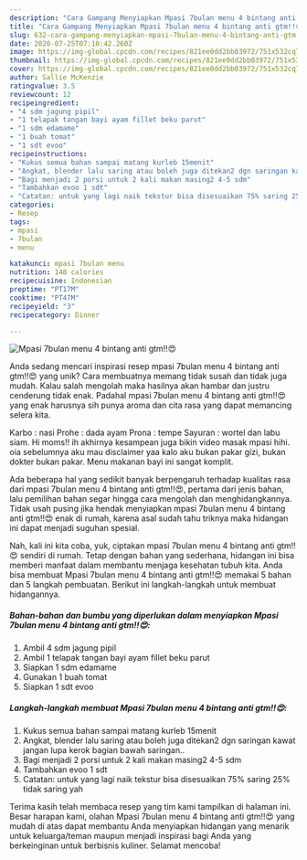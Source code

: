 ```yaml
---
description: "Cara Gampang Menyiapkan Mpasi 7bulan menu 4 bintang anti gtm!!😍 Anti Gagal"
title: "Cara Gampang Menyiapkan Mpasi 7bulan menu 4 bintang anti gtm!!😍 Anti Gagal"
slug: 632-cara-gampang-menyiapkan-mpasi-7bulan-menu-4-bintang-anti-gtm-anti-gagal
date: 2020-07-25T07:10:42.260Z
image: https://img-global.cpcdn.com/recipes/821ee0dd2bb03972/751x532cq70/mpasi-7bulan-menu-4-bintang-anti-gtm😍-foto-resep-utama.jpg
thumbnail: https://img-global.cpcdn.com/recipes/821ee0dd2bb03972/751x532cq70/mpasi-7bulan-menu-4-bintang-anti-gtm😍-foto-resep-utama.jpg
cover: https://img-global.cpcdn.com/recipes/821ee0dd2bb03972/751x532cq70/mpasi-7bulan-menu-4-bintang-anti-gtm😍-foto-resep-utama.jpg
author: Sallie McKenzie
ratingvalue: 3.5
reviewcount: 12
recipeingredient:
- "4 sdm jagung pipil"
- "1 telapak tangan bayi ayam fillet beku parut"
- "1 sdm edamame"
- "1 buah tomat"
- "1 sdt evoo"
recipeinstructions:
- "Kukus semua bahan sampai matang kurleb 15menit"
- "Angkat, blender lalu saring atau boleh juga ditekan2 dgn saringan kawat jangan lupa kerok bagian bawah saringan.."
- "Bagi menjadi 2 porsi untuk 2 kali makan masing2 4-5 sdm"
- "Tambahkan evoo 1 sdt"
- "Catatan: untuk yang lagi naik tekstur bisa disesuaikan 75% saring 25% tidak saring yah"
categories:
- Resep
tags:
- mpasi
- 7bulan
- menu

katakunci: mpasi 7bulan menu 
nutrition: 148 calories
recipecuisine: Indonesian
preptime: "PT17M"
cooktime: "PT47M"
recipeyield: "3"
recipecategory: Dinner

---
```



![Mpasi 7bulan menu 4 bintang anti gtm!!😍](https://img-global.cpcdn.com/recipes/821ee0dd2bb03972/751x532cq70/mpasi-7bulan-menu-4-bintang-anti-gtm😍-foto-resep-utama.jpg)

Anda sedang mencari inspirasi resep mpasi 7bulan menu 4 bintang anti gtm!!😍 yang unik? Cara membuatnya memang tidak susah dan tidak juga mudah. Kalau salah mengolah maka hasilnya akan hambar dan justru cenderung tidak enak. Padahal mpasi 7bulan menu 4 bintang anti gtm!!😍 yang enak harusnya sih punya aroma dan cita rasa yang dapat memancing selera kita.

Karbo : nasi Prohe : dada ayam Prona : tempe Sayuran : wortel dan labu siam. Hi moms!! ih akhirnya kesampean juga bikin video masak mpasi hihi. oia sebelumnya aku mau disclaimer yaa kalo aku bukan pakar gizi, bukan dokter bukan pakar. Menu makanan bayi ini sangat komplit.

Ada beberapa hal yang sedikit banyak berpengaruh terhadap kualitas rasa dari mpasi 7bulan menu 4 bintang anti gtm!!😍, pertama dari jenis bahan, lalu pemilihan bahan segar hingga cara mengolah dan menghidangkannya. Tidak usah pusing jika hendak menyiapkan mpasi 7bulan menu 4 bintang anti gtm!!😍 enak di rumah, karena asal sudah tahu triknya maka hidangan ini dapat menjadi suguhan spesial.


Nah, kali ini kita coba, yuk, ciptakan mpasi 7bulan menu 4 bintang anti gtm!!😍 sendiri di rumah. Tetap dengan bahan yang sederhana, hidangan ini bisa memberi manfaat dalam membantu menjaga kesehatan tubuh kita. Anda bisa membuat Mpasi 7bulan menu 4 bintang anti gtm!!😍 memakai 5 bahan dan 5 langkah pembuatan. Berikut ini langkah-langkah untuk membuat hidangannya.

<!--inarticleads1-->

##### Bahan-bahan dan bumbu yang diperlukan dalam menyiapkan Mpasi 7bulan menu 4 bintang anti gtm!!😍:

1. Ambil 4 sdm jagung pipil
1. Ambil 1 telapak tangan bayi ayam fillet beku parut
1. Siapkan 1 sdm edamame
1. Gunakan 1 buah tomat
1. Siapkan 1 sdt evoo




<!--inarticleads2-->

##### Langkah-langkah membuat Mpasi 7bulan menu 4 bintang anti gtm!!😍:

1. Kukus semua bahan sampai matang kurleb 15menit
1. Angkat, blender lalu saring atau boleh juga ditekan2 dgn saringan kawat jangan lupa kerok bagian bawah saringan..
1. Bagi menjadi 2 porsi untuk 2 kali makan masing2 4-5 sdm
1. Tambahkan evoo 1 sdt
1. Catatan: untuk yang lagi naik tekstur bisa disesuaikan 75% saring 25% tidak saring yah




Terima kasih telah membaca resep yang tim kami tampilkan di halaman ini. Besar harapan kami, olahan Mpasi 7bulan menu 4 bintang anti gtm!!😍 yang mudah di atas dapat membantu Anda menyiapkan hidangan yang menarik untuk keluarga/teman maupun menjadi inspirasi bagi Anda yang berkeinginan untuk berbisnis kuliner. Selamat mencoba!
